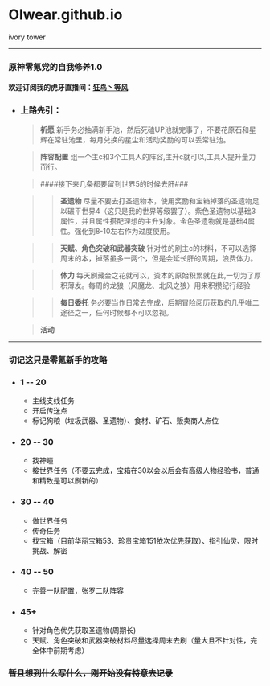 # Olwear.github.io
ivory tower
***
### 原神零氪党的自我修养1.0
#### 欢迎订阅我的虎牙直播间：[狂鸟丶等风](https://www.huya.com/orlove)
* ### 上路先引：
	> **祈愿**
	> 新手务必抽满新手池，然后死磕UP池就完事了，不要花原石和星辉在常驻池里，每月兑换的星尘和活动奖励的可以丢常驻池。

	> **阵容配置**
	组一个主c和3个工具人的阵容,主升c就可以,工具人提升量力而行。

	> ####接下来几条都要留到世界5的时候去肝###

	> >**圣遗物**
	尽量不要去打圣遗物本，使用奖励和宝箱掉落的圣遗物足以碾平世界4（这只是我的世界等级罢了）。紫色圣遗物以基础3属性，并且属性搭配理想的主升对象。金色圣遗物就是基础4属性。强化到8-10左右作为过度使用。

	> >**天赋、角色突破和武器突破**
	> 针对性的刷主c的材料，不可以选择周末的本，掉落虽多一两个，但是会延长肝的周期，浪费体力。

	> >**体力**
	每天刷藏金之花就可以，资本的原始积累就在此,一切为了厚积薄发。每周的龙狼（风魔龙、北风之狼）用来积攒纪行经验

	> >**每日委托**
	务必要当作日常去完成，后期冒险阅历获取的几乎唯二途径之一，任何时候都不可以忽视。

	> ____活动____
***
### 切记这只是零氪新手的攻略
+ ### **1 -- 20**
	* 主线支线任务
	* 开启传送点
	* 标记狗粮（垃圾武器、圣遗物）、食材、矿石、贩卖商人点位
+ ### **20 -- 30**
	+ 找神瞳
	+ 接世界任务（不要去完成，宝箱在30以会以后会有高级人物经验书，普通和精致是可以刷新的）
+ ### **30 -- 40**
	+ 做世界任务
	+ 传奇任务
	+ 找宝箱（目前华丽宝箱53、珍贵宝箱151依次优先获取）、指引仙灵、限时挑战、解密
+ ### **40 -- 50**
	+ 完善一队配置，张罗二队阵容
+ ### **45+**
	+ 针对角色优先获取圣遗物(周期长)
	+ 天赋、角色突破和武器突破材料尽量选择周末去刷（量大且不针对性，完全体中前期考虑）
### ~~暂且想到什么写什么，刚开始没有特意去记录~~
